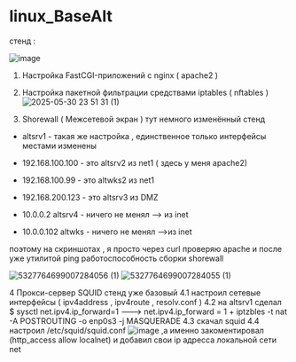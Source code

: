# linux_BaseAlt


стенд : 

![image](https://github.com/user-attachments/assets/b1826329-bf73-4e94-b786-0a72045be8de)















1. Настройка FastCGI-приложений с nginx ( apache2 ) 

2.  Настройка пакетной фильтрации средствами iptables ( nftables )
  ![2025-05-30 23 51 31 (1)](https://github.com/user-attachments/assets/ee11b8e7-a922-4827-9e55-a3c183c408a9)

3.  Shorewall ( Межсетевой экран )
   тут немного изменённый стенд 
- altsrv1 - такая же настройка , единственное только интерфейсы местами изменены

- 192.168.100.100 - это altsrv2 из net1 ( здесь у меня apache2)

- 192.168.100.99 - это altwks2 из net1
- 192.168.200.123 - это altsrv3 из DMZ
- 10.0.0.2 altsrv4 - ничего не менял --> из inet
- 10.0.0.102 altwks - ничего не менял -->из inet

поэтому на скриншотах , я просто через curl проверяю apache и после уже утилитой ping работоспособность сборки shorewall


   
![5327764699007284056 (1)](https://github.com/user-attachments/assets/c02aa9fa-f9a1-4c1f-a50b-54448f0ed86c)
![5327764699007284055 (1)](https://github.com/user-attachments/assets/5d68d005-ccd8-44fd-bae3-90c095bb5e2d)



4 Прокси-сервер SQUID
    стенд уже базовый 
   4.1 настроил сетевые интерфейсы ( ipv4address , ipv4route , resolv.conf )
   4.2 на altsrv1 сделал $ sysctl net.ipv4.ip_forward=1       ---> net.ipv4.ip_forward = 1 + iptzbles -t nat -A POSTROUTING -o enp0s3 -j MASQUERADE
   4.3 скачал squid 
   4.4 настроил /etc/squid/squid.conf ![image](https://github.com/user-attachments/assets/7c155d12-eab1-44f5-9b7b-f485c07370d1)
    ,а именно закоментировал (http_access allow localnet) и добавил свои ip адресса локальной сети net 

 

